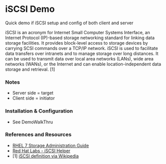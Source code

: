 # iSCSI Demo

Quick demo if iSCSI setup and config of both client and server

iSCSI is an acronym for Internet Small Computer Systems Interface, an Internet Protocol (IP)-based storage networking standard for linking data storage facilities. It provides block-level access to storage devices by carrying SCSI commands over a TCP/IP network. iSCSI is used to facilitate data transfers over intranets and to manage storage over long distances. It can be used to transmit data over local area networks (LANs), wide area networks (WANs), or the Internet and can enable location-independent data storage and retrieval. [1]

### Notes
* Server side = target
* Client side = initiator

### Installation & Configuration
* See DemoWalkThru

### References and Resources
* [RHEL 7 Storage Administration Guide](https://access.redhat.com/documentation/en-us/red_hat_enterprise_linux/7/html/storage_administration_guide/online-storage-management)
* [Red Hat Labs - iSCSI Helper](https://access.redhat.com/labs/iscsihelper/)
* \[1\] [iSCSI definition via Wikipedia](https://en.wikipedia.org/wiki/ISCSI)
